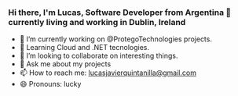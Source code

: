 ### Hi there, I'm Lucas, Software Developer from Argentina 👋 currently living and working in Dublin, Ireland

- 🔭 I’m currently working on @ProtegoTechnologies projects.
- 🌱 Learning Cloud and .NET tecnologies.
- 👯 I’m looking to collaborate on interesting things.
- 💬 Ask me about my projects
- 📫 How to reach me: lucasjavierquintanilla@gmail.com
- 😄 Pronouns: lucky

